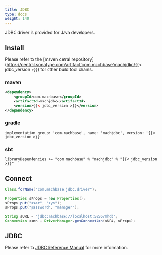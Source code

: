 ```yaml
---
title: JDBC
type: docs
weight: 140
---
```


JDBC driver is provided for Java developers.

## Install

Please refer to the [maven cetral repository](https://central.sonatype.com/artifact/com.machbase/machjdbc/{{< jdbc_version >}}) for other build tool chains.

### maven

```xml
<dependency>
    <groupId>com.machbase</groupId>
    <artifactId>machjdbc</artifactId>
    <version>{{< jdbc_version >}}</version>
</dependency>
```

### gradle

```
implementation group: 'com.machbase', name: 'machjdbc', version: '{{< jdbc_version >}}'
```

### sbt

```
libraryDependencies += "com.machbase" % "machjdbc" % "{{< jdbc_version >}}"
```

## Connect

```java
Class.forName("com.machbase.jdbc.driver");

Properties sProps = new Properties();
sProps.put("user", "sys");
sProps.put("password", "manager");

String sURL = "jdbc:machbase://localhost:5656/mhdb";
Connection conn = DriverManager.getConnection(sURL, sProps);
```

## JDBC

Please refer to [JDBC Reference Manual](/dbms/sdk/jdbc) for more information.